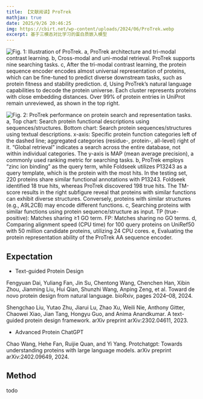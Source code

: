 ```yaml
---
title: 【文献阅读】ProTrek
mathjax: true
date: 2025/9/26 20:46:25
img: https://cbirt.net/wp-content/uploads/2024/06/ProTrek.webp
excerpt: 基于三模态对比学习的蛋白质嵌入模型
---
```

![Fig. 1: Illustration of ProTrek. a, ProTrek architecture and tri-modal contrast learning. b, Cross-modal and uni-modal retrieval. ProTrek supports nine searching tasks. c, After the tri-modal contrast learning, the protein sequence encoder encodes almost universal representation of proteins, which can be fine-tuned to predict diverse downstream tasks, such as protein fitness and stability prediction. d, Using ProTrek’s natural language capabilities to decode the protein universe. Each cluster represents proteins with close embedding distances. Over 99% of protein entries in UniProt remain unreviewed, as shown in the top right.](./img/protrek/fig1.png)

![Fig. 2: ProTrek performance on protein search and representation tasks. a, Top chart: Search protein functional descriptions using sequences/structures. Bottom chart: Search protein sequences/structures using textual descriptions. x-axis: Specific protein function categories left of the dashed line; aggregated categories (residue-, protein-, all-level) right of it. “Global retrieval” indicates a search across the entire database, not within individual categories. The y-axis is MAP (mean average precision), a commonly used ranking metric for searching tasks. b, ProTrek employs “zinc ion binding” as the query term, while Foldseek utilizes P13243 as a query template, which is the protein with the most hits. In the testing set, 220 proteins share similar functional annotations with P13243. Foldseek identified 18 true hits, whereas ProTrek discovered 198 true hits. The TM-score results in the right subfigure reveal that proteins with similar functions can exhibit diverse structures. Conversely, proteins with similar structures (e.g., A9L2CB) may encode different functions. c, Searching proteins with similar functions using protein sequence/structure as input. TP (true-positive): Matches sharing ≥1 GO term. FP: Matches sharing no GO terms. d, Comparing alignment speed (CPU time) for 100 query proteins on UniRef50 with 50 million candidate proteins, utilizing 24 CPU cores. e, Evaluating the protein representation ability of the ProTrek AA sequence encoder.](./img/protrek/fig2.png)

## Expectation

- Text-guided Protein Design

Fengyuan Dai, Yuliang Fan, Jin Su, Chentong Wang, Chenchen Han, Xibin Zhou, Jianming Liu, Hui Qian, Shunzhi Wang, Anping Zeng, et al. Toward de novo protein design from natural language. bioRxiv, pages 2024–08, 2024.

Shengchao Liu, Yutao Zhu, Jiarui Lu, Zhao Xu, Weili Nie, Anthony Gitter, Chaowei Xiao, Jian Tang, Hongyu Guo, and Anima Anandkumar. A text-guided protein design framework. arXiv preprint arXiv:2302.04611, 2023.

- Advanced Protein ChatGPT

Chao Wang, Hehe Fan, Ruijie Quan, and Yi Yang. Protchatgpt: Towards understanding proteins with large language models. arXiv preprint arXiv:2402.09649, 2024.

## Method

todo
